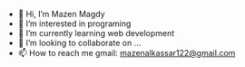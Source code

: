 - 👋 Hi, I’m Mazen Magdy
- 👀 I’m interested in programing 
- 🌱 I’m currently learning web development
- 💞️ I’m looking to collaborate on ...
- 📫 How to reach me gmail: mazenalkassar122@gmail.com

